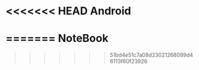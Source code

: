 <<<<<<< HEAD
Android
=======
=======
NoteBook
========
>>>>>>> 51bd4e51c7a08d23021268099d46113f60f23926
